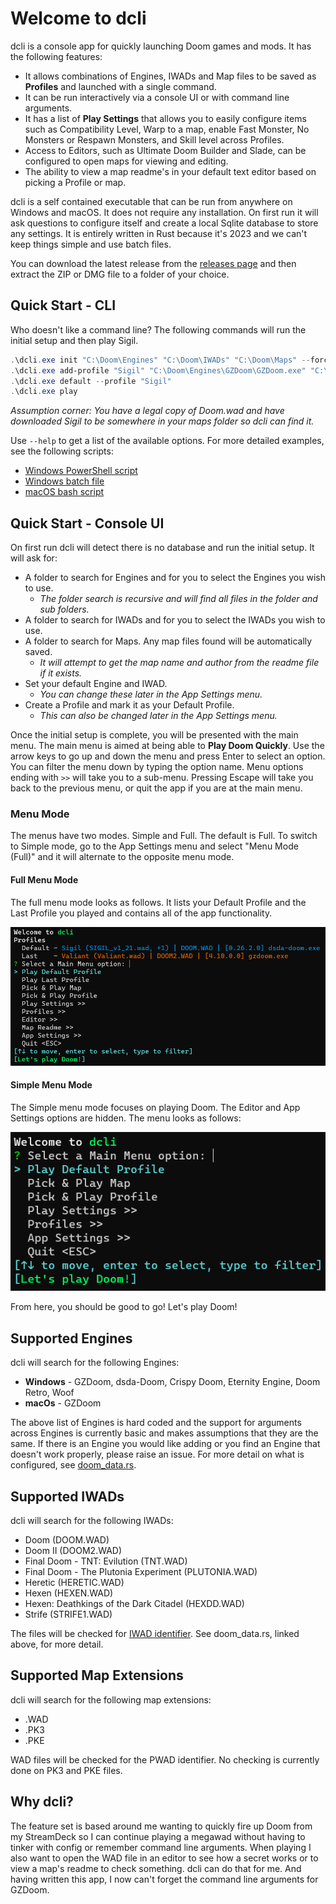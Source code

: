 # Welcome to dcli

dcli is a console app for quickly launching Doom games and mods. It has the following features:

- It allows combinations of Engines, IWADs and Map files to be saved as **Profiles** and launched with a single command.
- It can be run interactively via a console UI or with command line arguments.
- It has a list of **Play Settings** that allows you to easily configure items such as Compatibility Level, Warp to a map, enable Fast Monster, No Monsters or Respawn Monsters, and Skill level across Profiles.
- Access to Editors, such as Ultimate Doom Builder and Slade, can be configured to open maps for viewing and editing.
- The ability to view a map readme's in your default text editor based on picking a Profile or map.

dcli is a self contained executable that can be run from anywhere on Windows and macOS. It does not require any installation. On first run it will ask questions to configure itself and create a local Sqlite database to store any settings. It is entirely written in Rust because it's 2023 and we can't keep things simple and use batch files.

You can download the latest release from the [releases page](https://github.com/Pauked/dcli/releases) and then extract the ZIP or DMG file to a folder of your choice.

## Quick Start - CLI

Who doesn't like a command line? The following commands will run the initial setup and then play Sigil.

```powershell
.\dcli.exe init "C:\Doom\Engines" "C:\Doom\IWADs" "C:\Doom\Maps" --force
.\dcli.exe add-profile "Sigil" "C:\Doom\Engines\GZDoom\GZDoom.exe" "C:\Doom\IWADs\Doom.wad" --maps SIGIL_v1_21.wad,SIGIL_SHREDS.wad
.\dcli.exe default --profile "Sigil"
.\dcli.exe play
```

*Assumption corner: You have a legal copy of Doom.wad and have downloaded Sigil to be somewhere in your maps folder so dcli can find it.*

Use ``--help`` to get a list of the available options. For more detailed examples, see the following scripts:

- [Windows PowerShell script](scripts/test_windows.ps1)
- [Windows batch file](scripts/test_windows.bat)
- [macOS bash script](scripts/test_macos.sh)

## Quick Start - Console UI

On first run dcli will detect there is no database and run the initial setup. It will ask for:

- A folder to search for Engines and for you to select the Engines you wish to use.
  - *The folder search is recursive and will find all files in the folder and sub folders.*
- A folder to search for IWADs and for you to select the IWADs you wish to use.
- A folder to search for Maps. Any map files found will be automatically saved.
  - *It will attempt to get the map name and author from the readme file if it exists.*
- Set your default Engine and IWAD.
  - *You can change these later in the App Settings menu.*
- Create a Profile and mark it as your Default Profile.
  - *This can also be changed later in the App Settings menu.*

Once the initial setup is complete, you will be presented with the main menu. The main menu is aimed at being able to **Play Doom Quickly**. Use the arrow keys to go up and down the menu and press Enter to select an option. You can filter the menu down by typing the option name. Menu options ending with ``>>`` will take you to a sub-menu. Pressing Escape will take you back to the previous menu, or quit the app if you are at the main menu.

### Menu Mode

The menus have two modes. Simple and Full. The default is Full. To switch to Simple mode, go to the App Settings menu and select "Menu Mode (Full)" and it will alternate to the opposite menu mode.

#### Full Menu Mode

The full menu mode looks as follows. It lists your Default Profile and the Last Profile you played and contains all of the app functionality.

![dcli main menu in full mode](docs/dcli-full-main-menu.png)

#### Simple Menu Mode

The Simple menu mode focuses on playing Doom. The Editor and App Settings options are hidden. The menu looks as follows:

![dcli main menu in simple mode](docs/dcli-simple-main-menu.png)

From here, you should be good to go! Let's play Doom!

## Supported Engines

dcli will search for the following Engines:

- **Windows** - GZDoom, dsda-Doom, Crispy Doom, Eternity Engine, Doom Retro, Woof
- **macOs** - GZDoom

The above list of Engines is hard coded and the support for arguments across Engines is currently basic and makes assumptions that they are the same. If there is an Engine you would like adding or you find an Engine that doesn't work properly, please raise an issue. For more detail on what is configured, see [doom_data.rs](https://github.com/Pauked/dcli/blob/main/src/doom_data.rs).

## Supported IWADs

dcli will search for the following IWADs:

- Doom (DOOM.WAD)
- Doom II (DOOM2.WAD)
- Final Doom - TNT: Evilution (TNT.WAD)
- Final Doom - The Plutonia Experiment (PLUTONIA.WAD)
- Heretic (HERETIC.WAD)
- Hexen (HEXEN.WAD)
- Hexen: Deathkings of the Dark Citadel (HEXDD.WAD)
- Strife (STRIFE1.WAD)

The files will be checked for [IWAD identifier](https://doomwiki.org/wiki/IWAD). See doom_data.rs, linked above, for more detail.

## Supported Map Extensions

dcli will search for the following map extensions:

- .WAD
- .PK3
- .PKE

WAD files will be checked for the PWAD identifier. No checking is currently done on PK3 and PKE files.

## Why dcli?

 The feature set is based around me wanting to quickly fire up Doom from my StreamDeck so I can continue playing a megawad without having to tinker with config or remember command line arguments. When playing I also want to open the WAD file in an editor to see how a secret works or to view a map's readme to check something. dcli can do that for me. And having written this app, I now can't forget the command line arguments for GZDoom.